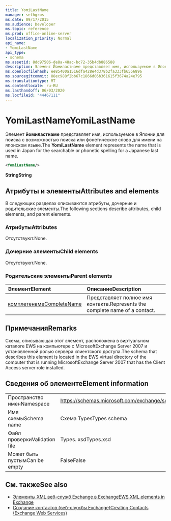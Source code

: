 ```yaml
---
title: YomiLastName
manager: sethgros
ms.date: 09/17/2015
ms.audience: Developer
ms.topic: reference
ms.prod: office-online-server
localization_priority: Normal
api_name:
- YomiLastName
api_type:
- schema
ms.assetid: 8dd97506-de8a-48ac-bc72-35b4db886588
description: Элемент Йомиластнаме представляет имя, используемое в Японии для поиска с возможностью поиска или фонетическое слово для имени на японском языке.
ms.openlocfilehash: ee85400a1516dfa428e4d378b2fa333fb6556896
ms.sourcegitcommit: 88ec988f2bb67c1866d06b361615f3674a24e795
ms.translationtype: MT
ms.contentlocale: ru-RU
ms.lasthandoff: 06/03/2020
ms.locfileid: "44467111"
---
```

# <a name="yomilastname"></a><span data-ttu-id="9f6cc-103">YomiLastName</span><span class="sxs-lookup"><span data-stu-id="9f6cc-103">YomiLastName</span></span>

<span data-ttu-id="9f6cc-104">Элемент **йомиластнаме** представляет имя, используемое в Японии для поиска с возможностью поиска или фонетическое слово для имени на японском языке.</span><span class="sxs-lookup"><span data-stu-id="9f6cc-104">The **YomiLastName** element represents the name that is used in Japan for the searchable or phonetic spelling for a Japanese last name.</span></span> 
  
```xml
<YomiLastName/>
```

 <span data-ttu-id="9f6cc-105">**String**</span><span class="sxs-lookup"><span data-stu-id="9f6cc-105">**String**</span></span>
## <a name="attributes-and-elements"></a><span data-ttu-id="9f6cc-106">Атрибуты и элементы</span><span class="sxs-lookup"><span data-stu-id="9f6cc-106">Attributes and elements</span></span>

<span data-ttu-id="9f6cc-107">В следующих разделах описываются атрибуты, дочерние и родительские элементы.</span><span class="sxs-lookup"><span data-stu-id="9f6cc-107">The following sections describe attributes, child elements, and parent elements.</span></span>
  
### <a name="attributes"></a><span data-ttu-id="9f6cc-108">Атрибуты</span><span class="sxs-lookup"><span data-stu-id="9f6cc-108">Attributes</span></span>

<span data-ttu-id="9f6cc-109">Отсутствуют.</span><span class="sxs-lookup"><span data-stu-id="9f6cc-109">None.</span></span>
  
### <a name="child-elements"></a><span data-ttu-id="9f6cc-110">Дочерние элементы</span><span class="sxs-lookup"><span data-stu-id="9f6cc-110">Child elements</span></span>

<span data-ttu-id="9f6cc-111">Отсутствуют.</span><span class="sxs-lookup"><span data-stu-id="9f6cc-111">None.</span></span>
  
### <a name="parent-elements"></a><span data-ttu-id="9f6cc-112">Родительские элементы</span><span class="sxs-lookup"><span data-stu-id="9f6cc-112">Parent elements</span></span>

|<span data-ttu-id="9f6cc-113">**Элемент**</span><span class="sxs-lookup"><span data-stu-id="9f6cc-113">**Element**</span></span>|<span data-ttu-id="9f6cc-114">**Описание**</span><span class="sxs-lookup"><span data-stu-id="9f6cc-114">**Description**</span></span>|
|:-----|:-----|
|[<span data-ttu-id="9f6cc-115">комплетенаме</span><span class="sxs-lookup"><span data-stu-id="9f6cc-115">CompleteName</span></span>](completename.md) <br/> |<span data-ttu-id="9f6cc-116">Представляет полное имя контакта.</span><span class="sxs-lookup"><span data-stu-id="9f6cc-116">Represents the complete name of a contact.</span></span>  <br/> |
   
## <a name="remarks"></a><span data-ttu-id="9f6cc-117">Примечания</span><span class="sxs-lookup"><span data-stu-id="9f6cc-117">Remarks</span></span>

<span data-ttu-id="9f6cc-118">Схема, описывающая этот элемент, расположена в виртуальном каталоге EWS на компьютере с MicrosoftExchange Server 2007 и установленной ролью сервера клиентского доступа.</span><span class="sxs-lookup"><span data-stu-id="9f6cc-118">The schema that describes this element is located in the EWS virtual directory of the computer that is running MicrosoftExchange Server 2007 that has the Client Access server role installed.</span></span>
  
## <a name="element-information"></a><span data-ttu-id="9f6cc-119">Сведения об элементе</span><span class="sxs-lookup"><span data-stu-id="9f6cc-119">Element information</span></span>

|||
|:-----|:-----|
|<span data-ttu-id="9f6cc-120">Пространство имен</span><span class="sxs-lookup"><span data-stu-id="9f6cc-120">Namespace</span></span>  <br/> |https://schemas.microsoft.com/exchange/services/2006/types  <br/> |
|<span data-ttu-id="9f6cc-121">Имя схемы</span><span class="sxs-lookup"><span data-stu-id="9f6cc-121">Schema name</span></span>  <br/> |<span data-ttu-id="9f6cc-122">Схема Types</span><span class="sxs-lookup"><span data-stu-id="9f6cc-122">Types schema</span></span>  <br/> |
|<span data-ttu-id="9f6cc-123">Файл проверки</span><span class="sxs-lookup"><span data-stu-id="9f6cc-123">Validation file</span></span>  <br/> |<span data-ttu-id="9f6cc-124">Types. xsd</span><span class="sxs-lookup"><span data-stu-id="9f6cc-124">Types.xsd</span></span>  <br/> |
|<span data-ttu-id="9f6cc-125">Может быть пустым</span><span class="sxs-lookup"><span data-stu-id="9f6cc-125">Can be empty</span></span>  <br/> |<span data-ttu-id="9f6cc-126">False</span><span class="sxs-lookup"><span data-stu-id="9f6cc-126">False</span></span>  <br/> |
   
## <a name="see-also"></a><span data-ttu-id="9f6cc-127">См. также</span><span class="sxs-lookup"><span data-stu-id="9f6cc-127">See also</span></span>

- [<span data-ttu-id="9f6cc-128">Элементы XML веб-служб Exchange в Exchange</span><span class="sxs-lookup"><span data-stu-id="9f6cc-128">EWS XML elements in Exchange</span></span>](ews-xml-elements-in-exchange.md)
- [<span data-ttu-id="9f6cc-129">Создание контактов (веб-службы Exchange)</span><span class="sxs-lookup"><span data-stu-id="9f6cc-129">Creating Contacts (Exchange Web Services)</span></span>](https://msdn.microsoft.com/library/4845917e-70d1-481c-bbd7-011ec6571789%28Office.15%29.aspx)

